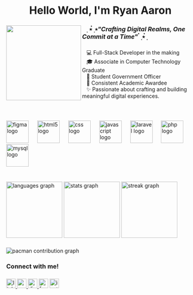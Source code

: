 <h1 align="center">Hello World, I'm Ryan Aaron</h1>

###

<img align="left" height="200" src="https://media1.tenor.com/m/saOAfF_zx6UAAAAC/kaoruko-waguri-the-fragrant-flower-blooms-with-dignity.gif"  />

###

<h3 align="left">&nbsp;&nbsp;&nbsp; ࣭ ⭑๋ ࣭ ⭑<i>"Crafting Digital Realms, One Commit at a Time"</i> ๋ ࣭ ⭑๋ ࣭</h3>

###

<p align="left">&nbsp;&nbsp;&nbsp;💻 Full-Stack Developer in the making   <br>&nbsp;&nbsp;&nbsp;🎓 Associate in Computer Technology Graduate<br>&nbsp;&nbsp;&nbsp;📜 Student Government Officer<br>&nbsp;&nbsp;&nbsp;🏅 Consistent Academic Awardee<br>&nbsp;&nbsp;&nbsp;✨ Passionate about crafting and building meaningful digital experiences.</p>

###

<br clear="both">
<br>

<div align="left">
  <img src="https://cdn.jsdelivr.net/gh/devicons/devicon/icons/figma/figma-original.svg" height="60" alt="figma logo"  />
  <img width="15" />
  <img src="https://cdn.jsdelivr.net/gh/devicons/devicon/icons/html5/html5-original.svg" height="60" alt="html5 logo"  />
  <img width="15" />
  <img src="https://cdn.jsdelivr.net/gh/devicons/devicon/icons/css3/css3-original.svg" height="60" alt="css logo"  />
  <img width="15" />
  <img src="https://cdn.jsdelivr.net/gh/devicons/devicon/icons/javascript/javascript-original.svg" height="60" alt="javascript logo"  />
  <img width="15" />
  <img src="https://cdn.jsdelivr.net/gh/devicons/devicon/icons/laravel/laravel-original.svg" height="60" alt="laravel logo"  />
  <img width="15" />
  <img src="https://cdn.jsdelivr.net/gh/devicons/devicon/icons/php/php-original.svg" height="60" alt="php logo"  />
  <img width="15" />
  <img src="https://cdn.jsdelivr.net/gh/devicons/devicon/icons/mysql/mysql-original.svg" height="60" alt="mysql logo"  />
</div>

###

<br clear="both">

<div align="left">
  <img src="https://github-readme-stats.vercel.app/api/top-langs?username=Ry-leigh&locale=en&hide_title=false&layout=compact&card_width=320&langs_count=5&theme=aura&hide_border=true&order=2" height="150" alt="languages graph"  />
  <img src="https://github-readme-stats.vercel.app/api?username=Ry-leigh&hide_title=true&hide_rank=false&show_icons=true&include_all_commits=true&count_private=true&disable_animations=false&theme=shades-of-purple&locale=en&hide_border=true&order=1" height="150" alt="stats graph"  />
  <img src="https://streak-stats.demolab.com?user=Ry-leigh&locale=en&mode=daily&theme=aura&hide_border=true&border_radius=5&order=3" height="150" alt="streak graph"  />
</div>

###

<picture>
  <source media="(prefers-color-scheme: dark)" srcset="https://raw.githubusercontent.com/Ry-leigh/Ry-leigh/output/pacman-contribution-graph-dark.svg">
  <source media="(prefers-color-scheme: light)" srcset="https://raw.githubusercontent.com/Ry-leigh/Ry-leigh/output/pacman-contribution-graph.svg">
  <img alt="pacman contribution graph" src="https://raw.githubusercontent.com/Ry-leigh/Ry-leigh/output/pacman-contribution-graph.svg">
</picture>

###

<h3 align="left">Connect with me!</h3>

###

<div align="left">
  <a href="https://www.linkedin.com/in/ryan-aaron-dela-cruz-a93b19301/" target="_blank">
    <img src="https://img.shields.io/static/v1?message=LinkedIn&logo=linkedin&label=&color=0077B5&logoColor=white&labelColor=&style=for-the-badge" height="25" alt="linkedin logo"  />
  </a>
  <a href="mailto:ryanaarondc@gmail.com" target="_blank">
    <img src="https://img.shields.io/static/v1?message=Gmail&logo=gmail&label=&color=D14836&logoColor=white&labelColor=&style=for-the-badge" height="25" alt="gmail logo"  />
  </a>
  <a href="https://discord.com/users/745509844693549147" target="_blank">
    <img src="https://img.shields.io/static/v1?message=Discord&logo=discord&label=&color=7289DA&logoColor=white&labelColor=&style=for-the-badge" height="25" alt="discord logo"  />
  </a>
  <img src="https://img.shields.io/static/v1?message=Facebook&logo=facebook&label=&color=1877F2&logoColor=white&labelColor=&style=for-the-badge" height="25" alt="facebook logo"  />
  <a href="https://www.instagram.com/mythrynne/" target="_blank">
    <img src="https://img.shields.io/static/v1?message=Instagram&logo=instagram&label=&color=E4405F&logoColor=white&labelColor=&style=for-the-badge" height="25" alt="instagram logo"  />
  </a>
</div>

###
